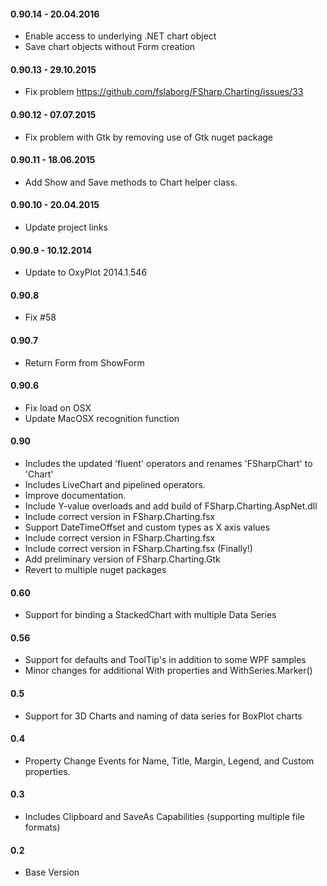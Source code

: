 #### 0.90.14 - 20.04.2016
* Enable access to underlying .NET chart object
* Save chart objects without Form creation

#### 0.90.13 - 29.10.2015
* Fix problem https://github.com/fslaborg/FSharp.Charting/issues/33

#### 0.90.12 - 07.07.2015
* Fix problem with Gtk by removing use of Gtk nuget package

#### 0.90.11 - 18.06.2015
* Add Show and Save methods to Chart helper class. 

#### 0.90.10 - 20.04.2015
* Update project links

#### 0.90.9 - 10.12.2014
* Update to OxyPlot 2014.1.546 

#### 0.90.8
* Fix #58

#### 0.90.7
* Return Form from ShowForm

#### 0.90.6
* Fix load on OSX
* Update MacOSX recognition function

#### 0.90
* Includes the updated 'fluent' operators and renames 'FSharpChart' to 'Chart'
* Includes LiveChart and pipelined operators.
* Improve documentation.
* Include Y-value overloads and add build of FSharp.Charting.AspNet.dll
* Include correct version in FSharp.Charting.fsx
* Support DateTimeOffset and custom types as X axis values
* Include correct version in FSharp.Charting.fsx
* Include correct version in FSharp.Charting.fsx (Finally!)
* Add preliminary version of FSharp.Charting.Gtk
* Revert to multiple nuget packages

#### 0.60
* Support for binding a StackedChart with multiple Data Series

#### 0.56
* Support for defaults and ToolTip's in addition to some WPF samples
* Minor changes for additional With properties and WithSeries.Marker()

#### 0.5
* Support for 3D Charts and naming of data series for BoxPlot charts

#### 0.4
* Property Change Events for Name, Title, Margin, Legend, and Custom properties.

#### 0.3
* Includes Clipboard and SaveAs Capabilities (supporting multiple file formats)

#### 0.2
* Base Version

